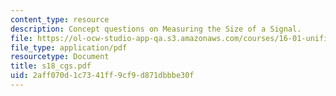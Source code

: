 ```yaml
---
content_type: resource
description: Concept questions on Measuring the Size of a Signal.
file: https://ol-ocw-studio-app-qa.s3.amazonaws.com/courses/16-01-unified-engineering-i-ii-iii-iv-fall-2005-spring-2006/2aff070d1c7341ff9cf9d871dbbbe30f_s18_cgs.pdf
file_type: application/pdf
resourcetype: Document
title: s18_cgs.pdf
uid: 2aff070d-1c73-41ff-9cf9-d871dbbbe30f
---
```

